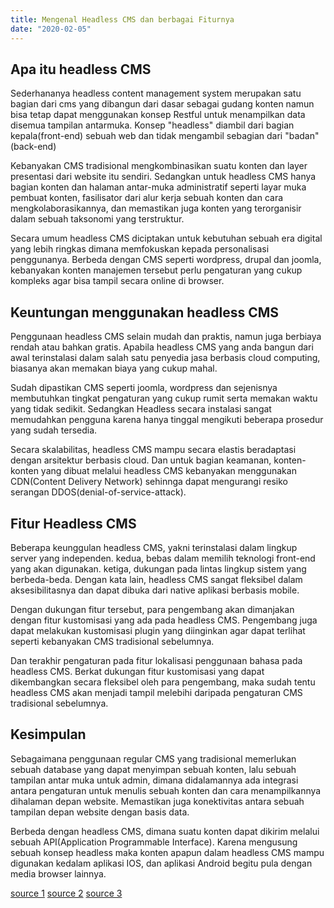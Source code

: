 ```yaml
---
title: Mengenal Headless CMS dan berbagai Fiturnya
date: "2020-02-05"
---
```


## Apa itu headless CMS

Sederhananya headless content management system merupakan satu bagian dari cms yang dibangun dari dasar sebagai gudang konten namun bisa tetap dapat menggunakan konsep Restful untuk menampilkan data disemua tampilan antarmuka.
Konsep "headless" diambil dari bagian kepala(front-end) sebuah web dan tidak mengambil sebagian dari "badan"(back-end)

Kebanyakan CMS tradisional mengkombinasikan suatu konten dan layer presentasi dari website itu sendiri. Sedangkan untuk headless CMS hanya bagian konten dan halaman antar-muka administratif seperti layar muka pembuat konten, fasilisator dari alur kerja sebuah konten dan cara mengkolaborasikannya, dan memastikan juga konten yang terorganisir dalam sebuah taksonomi yang terstruktur. 

Secara umum headless CMS diciptakan untuk kebutuhan sebuah era digital yang lebih ringkas dimana memfokuskan kepada personalisasi penggunanya. Berbeda dengan CMS seperti wordpress, drupal dan joomla, kebanyakan konten manajemen tersebut perlu pengaturan yang cukup kompleks agar bisa tampil secara online di browser.

## Keuntungan menggunakan headless CMS
Penggunaan headless CMS selain mudah dan praktis, namun juga berbiaya rendah atau bahkan gratis. Apabila headless CMS yang anda bangun dari awal terinstalasi dalam salah satu penyedia jasa berbasis cloud computing, biasanya akan memakan biaya yang cukup mahal. 

Sudah dipastikan CMS seperti joomla, wordpress dan sejenisnya membutuhkan tingkat pengaturan yang cukup rumit serta memakan waktu yang tidak sedikit. Sedangkan Headless secara instalasi sangat memudahkan pengguna karena hanya tinggal mengikuti beberapa prosedur yang sudah tersedia. 

Secara skalabilitas, headless CMS mampu secara elastis beradaptasi dengan arsitektur berbasis cloud. Dan untuk bagian keamanan, konten-konten yang dibuat melalui headless CMS kebanyakan menggunakan CDN(Content Delivery Network) sehinnga dapat mengurangi resiko serangan DDOS(denial-of-service-attack).

## Fitur Headless CMS
Beberapa keunggulan headless CMS, yakni terinstalasi dalam lingkup server yang independen. kedua, bebas dalam memilih teknologi front-end yang akan digunakan. ketiga, dukungan pada lintas lingkup sistem yang berbeda-beda. Dengan kata lain, headless CMS sangat fleksibel dalam aksesibilitasnya dan dapat dibuka dari native aplikasi berbasis mobile. 

Dengan dukungan fitur tersebut, para pengembang akan dimanjakan dengan fitur kustomisasi yang ada pada headless CMS. Pengembang juga dapat melakukan kustomisasi plugin yang diinginkan agar dapat terlihat seperti kebanyakan CMS tradisional sebelumnya. 

Dan terakhir pengaturan pada fitur lokalisasi penggunaan bahasa pada headless CMS. Berkat dukungan fitur kustomisasi yang dapat dikembangkan secara fleksibel oleh para pengembang, maka sudah tentu headless CMS akan menjadi tampil melebihi daripada pengaturan CMS tradisional sebelumnya.

## Kesimpulan
Sebagaimana penggunaan regular CMS yang tradisional memerlukan sebuah database yang dapat menyimpan sebuah konten, lalu sebuah tampilan antar muka untuk admin, dimana didalamannya ada integrasi antara pengaturan untuk menulis sebuah konten dan cara menampilkannya dihalaman depan website. Memastikan juga konektivitas antara sebuah tampilan depan website dengan basis data.

Berbeda dengan headless CMS, dimana suatu konten dapat dikirim melalui sebuah API(Application Programmable Interface). Karena mengusung sebuah konsep headless maka konten apapun dalam headless CMS mampu digunakan kedalam aplikasi IOS, dan aplikasi Android begitu pula dengan media browser lainnya.


[source 1](https://en.wikipedia.org/wiki/Headless_content_management_system)
[source 2](https://headlesscms.org/about)
[source 3](https://www.storyblok.com/tp/headless-cms-explained)